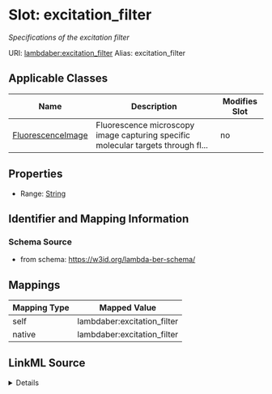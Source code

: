 

# Slot: excitation_filter 


_Specifications of the excitation filter_





URI: [lambdaber:excitation_filter](https://w3id.org/lambda-ber-schema/excitation_filter)
Alias: excitation_filter

<!-- no inheritance hierarchy -->





## Applicable Classes

| Name | Description | Modifies Slot |
| --- | --- | --- |
| [FluorescenceImage](FluorescenceImage.md) | Fluorescence microscopy image capturing specific molecular targets through fl... |  no  |






## Properties

* Range: [String](String.md)




## Identifier and Mapping Information






### Schema Source


* from schema: https://w3id.org/lambda-ber-schema/




## Mappings

| Mapping Type | Mapped Value |
| ---  | ---  |
| self | lambdaber:excitation_filter |
| native | lambdaber:excitation_filter |




## LinkML Source

<details>
```yaml
name: excitation_filter
description: Specifications of the excitation filter
from_schema: https://w3id.org/lambda-ber-schema/
rank: 1000
alias: excitation_filter
owner: FluorescenceImage
domain_of:
- FluorescenceImage
range: string

```
</details>
